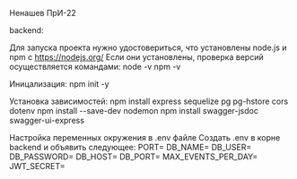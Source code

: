 Ненашев ПрИ-22

backend:

Для запуска проекта нужно удостовериться, что установлены node.js и npm с https://nodejs.org/
Если они установлены, проверка версий осуществляется командами:
node -v
npm -v

Иницализация:
npm init -y

Установка зависимостей:
npm install express sequelize pg pg-hstore cors dotenv
npm install --save-dev nodemon
npm install swagger-jsdoc swagger-ui-express

Настройка переменных окружения в .env файле
Создать .env в корне backend и объявить следующее:
PORT=
DB_NAME=
DB_USER=
DB_PASSWORD=
DB_HOST=
DB_PORT=
MAX_EVENTS_PER_DAY=
JWT_SECRET=
